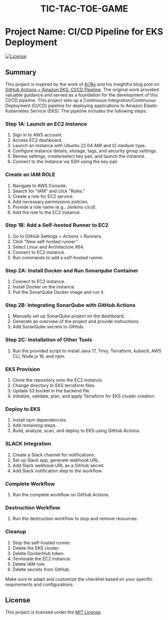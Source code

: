 <h1 align="center">TIC-TAC-TOE-GAME</h1>

# Project Name: CI/CD Pipeline for EKS Deployment

[![License](https://img.shields.io/badge/license-MIT-blue.svg)](LICENSE)

## Summary
This project is inspired by the work of [Aj7Ay](https://github.com/Aj7Ay) and his insightful blog post on [GitHub Actions + Amazon EKS: CI/CD Pipeline](https://mrcloudbook.hashnode.dev/github-actions-amazon-eks-cicd-pipeline#heading-step1a-launch-an-ec2-instance). The original work provided valuable guidance and served as a foundation for the development of this CI/CD pipeline.
This project sets up a Continuous Integration/Continuous Deployment (CI/CD) pipeline for deploying applications to Amazon Elastic Kubernetes Service (EKS). The pipeline includes the following steps:

### Step 1A: Launch an EC2 Instance

1. Sign in to AWS account.
2. Access EC2 dashboard.
3. Launch an instance with Ubuntu 22.04 AMI and t2.medium type.
4. Configure instance details, storage, tags, and security group settings.
5. Review settings, create/select key pair, and launch the instance.
6. Connect to the instance via SSH using the key pair.

### Create an IAM ROLE

1. Navigate to AWS Console.
2. Search for "IAM" and click "Roles."
3. Create a role for EC2 service.
4. Add necessary permissions policies.
5. Provide a role name (e.g., Jenkins-cicd).
6. Add the role to the EC2 instance.

### Step 1B: Add a Self-hosted Runner to EC2

1. Go to GitHub Settings > Actions > Runners.
2. Click "New self-hosted runner."
3. Select Linux and Architecture X64.
4. Connect to EC2 instance.
5. Run commands to add a self-hosted runner.

### Step 2A: Install Docker and Run Sonarqube Container

1. Connect to EC2 instance.
2. Install Docker on the instance.
3. Pull the SonarQube Docker image and run it.

### Step 2B: Integrating SonarQube with GitHub Actions

1. Manually set up SonarQube project on the dashboard.
2. Generate an overview of the project and provide instructions.
3. Add SonarQube secrets to GitHub.

### Step 2C: Installation of Other Tools

1. Run the provided script to install Java 17, Trivy, Terraform, kubectl, AWS CLI, Node.js 16, and npm.

### EKS Provision

1. Clone the repository onto the EC2 instance.
2. Change directory to EKS terraform files.
3. Update S3 bucket in the backend file.
4. Initialize, validate, plan, and apply Terraform for EKS cluster creation.

### Deploy to EKS

1. Install npm dependencies.
2. Add remaining steps.
3. Build, analyze, scan, and deploy to EKS using GitHub Actions.

### SLACK Integration

1. Create a Slack channel for notifications.
2. Set up Slack app, generate webhook URL.
3. Add Slack webhook URL as a GitHub secret.
4. Add Slack notification step to the workflow.

### Complete Workflow

1. Run the complete workflow on GitHub Actions.

### Destruction Workflow

1. Run the destruction workflow to stop and remove resources.

### Cleanup

1. Stop the self-hosted runner.
2. Delete the EKS cluster.
3. Delete DockerHub token.
4. Terminate the EC2 instance.
5. Delete IAM role.
6. Delete secrets from GitHub.

Make sure to adapt and customize the checklist based on your specific requirements and configurations.

## License

This project is licensed under the [MIT License](LICENSE).

